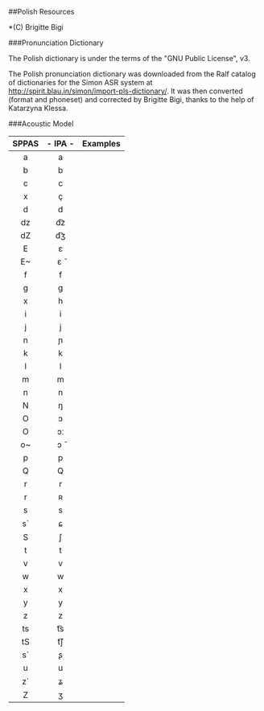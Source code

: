 ##Polish Resources

*(C) Brigitte Bigi

###Pronunciation Dictionary

The Polish dictionary is under the terms of the "GNU Public License", v3.

The Polish pronunciation dictionary was downloaded from the Ralf catalog
of dictionaries for the Simon ASR system at 
<http://spirit.blau.in/simon/import-pls-dictionary/>. 
It was then converted (format and phoneset) and corrected by Brigitte Bigi,
thanks to the help of Katarzyna Klessa.


###Acoustic Model


| SPPAS | - IPA - | Examples             |
|:-----:|:-------:|:---------------------|
|   a   |   a     | | 
|   b   |   b     | | 
|   c   |   c     | | 
|   x   |   ç     | | 
|   d   |   d     | | 
|   dz  |   d͡z    | | 
|   dZ  |   d͡ʒ    | | 
|   E   |   ɛ     | | 
|   E~  |   ɛ ̃    | | 
|   f   |   f     | | 
|   g   |   g     | | 
|   x   |   h     | | 
|   i   |   i     | | 
|   j   |   j     | | 
|   n   |   ɲ     | | 
|   k   |   k     | | 
|   l   |   l     | | 
|   m   |   m     | | 
|   n   |   n     | | 
|   N   |   ŋ     | | 
|   O   |   ɔ     | | 
|   O   |   ɔː    | | 
|   o~  |   ɔ ̃    | | 
|   p   |   p     | | 
|   Q   |   Q     | | 
|   r   |   r     | | 
|   r   |   ʀ     | | 
|   s   |   s     | | 
|   s`  |   ɕ     | | 
|   S   |   ʃ     | | 
|   t   |   t     | | 
|   v   |   v     | | 
|   w   |   w     | | 
|   x   |   x     | | 
|   y   |   y     | | 
|   z   |   z     | | 
|   ts  |   t͡s    | | 
|   tS  |   t͡ʃ    | | 
|   s`  |   ʂ     | | 
|   u   |    u    | | 
|   z`  |   ʑ     | | 
|   Z   |   ʒ     |  | 


